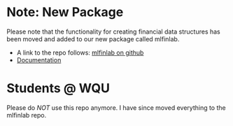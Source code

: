 # Note: New Package
Please note that the functionality for creating financial data structures has been moved and added to our new package called mlfinlab. 

* A link to the repo follows: [mlfinlab on github](https://github.com/hudson-and-thames/mlfinlab)
* [Documentation](https://mlfinlab.readthedocs.io/en/latest/)


# Students @ WQU
Please do *NOT* use this repo anymore. I have since moved everything to the mlfinlab repo.
